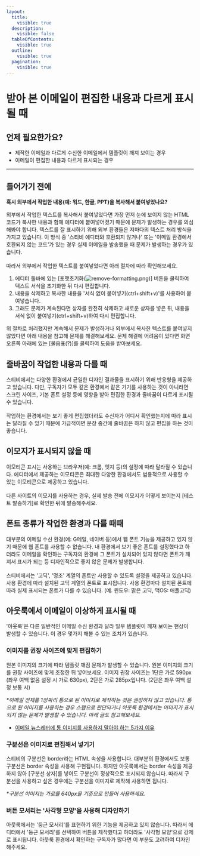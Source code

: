 ```yaml
---
layout:
  title:
    visible: true
  description:
    visible: false
  tableOfContents:
    visible: true
  outline:
    visible: true
  pagination:
    visible: true
---
```


# 받아 본 이메일이 편집한 내용과 다르게 표시될 때

## 언제 필요한가요?

* 제작한 이메일과 다르게 수신한 이메일에서 템플릿이 깨져 보이는 경우
* 이메일이 편집한 내용과 다르게 표시되는 경우

***

## 들어가기 전에 <a href="#h_01gh8pb2vv52sekqf5rk8e30fe" id="h_01gh8pb2vv52sekqf5rk8e30fe"></a>

**혹시 외부에서 작업한 내용(예: 워드, 한글, PPT)을 복사해서 붙여넣었나요?**

외부에서 작업한 텍스트를 복사해서 붙여넣었다면 가장 먼저 눈에 보이지 않는 HTML 코드가 복사한 내용과 함께 에디터에 붙여넣어졌기 때문에 문제가 발생하는 경우를 의심해봐야 합니다. 텍스트를 잘 표시하기 위해 외부 환경들은 저마다의 텍스트 처리 방식을 가지고 있습니다. 이 방식 중 '스티비 에디터와 호환되지 않거나' 또는 '이메일 환경에서 호환되지 않는 코드'가 있는 경우 실제 이메일을 발송했을 때 문제가 발생하는 경우가 있습니다. \
\
따라서 외부에서 작업한 텍스트를 붙여넣었다면 아래 절차에 따라 확인해보세요.

1. 에디터 툴바에 있는 \[포맷초기화(![remove-formatting.png](https://help.stibee.com/hc/article\_attachments/5868233707919))] 버튼을 클릭하여 텍스트 서식을 초기화한 뒤 다시 편집합니다.
2. 내용을 삭제하고 복사한 내용을 '서식 없이 붙여넣기(ctrl+shift+v)'를 사용하여 붙여넣습니다.
3. 그래도 문제가 계속된다면 상자를 완전히 삭제하고 새로운 상자를 넣은 뒤, 내용을 서식 없이 붙여넣기(ctrl+shift+v)하여 다시 편집합니다.

위 절차로 처리했지만 계속해서 문제가 발생하거나 외부에서 복사한 텍스트를 붙여넣지 않았다면 아래 내용을 참고해 문제를 해결해보세요. 문제 해결에 어려움이 있다면 화면 오른쪽 아래에 있는 \[물음표(?)]를 클릭하여 도움을 받아보세요.



## 줄바꿈이 작업한 내용과 다를 때 <a href="#h_01gh8pbsr1yhh2j5m7pjgpngn2" id="h_01gh8pbsr1yhh2j5m7pjgpngn2"></a>

스티비에서는 다양한 환경에서 균일한 디자인 결과물을 표시하기 위해 반응형을 제공하고 있습니다. 다만, 구독자가 모두 같은 환경에서 같은 기기를 사용하는 것이 아니라면 스크린 사이즈, 기본 폰트 설정 등에 영향을 받아 편집한 환경과 줄바꿈이 다르게 표시될 수 있습니다. \
\
작업하는 환경에서는 보기 좋게 편집했더라도 수신자가 어디서 확인했는지에 따라 표시는 달라질 수 있기 때문에 가급적이면 문장 중간에 줄바꿈은 하지 않고 편집을 하는 것이 좋습니다.&#x20;

&#x20;

## 이모지가 표시되지 않을 때 <a href="#h_01gh8pc0cczhj95mye7nf1cecx" id="h_01gh8pc0cczhj95mye7nf1cecx"></a>

이모티콘 표시는 사용하는 브라우저(예: 크롬, 엣지 등)의 설정에 따라 달라질 수 있습니다. 에디터에서 제공하는 이모티콘은 최대한 다양한 환경에서도 범용적으로 사용할 수 있는 이모티콘으로 제공하고 있습니다. \
\
다른 사이트의 이모지를 사용하는 경우, 실제 발송 전에 이모지가 어떻게 보이는지 \[테스트 발송하기]로 확인한 뒤에 발송해주세요.&#x20;

&#x20;

## 폰트 종류가 작업한 환경과 다를 때때 <a href="#h_01gh8pc5z7btn0zjwb07t4dgx0" id="h_01gh8pc5z7btn0zjwb07t4dgx0"></a>

대부분의 이메일 수신 환경(예: G메일, 네이버 등)에서 웹 폰트 기능을 제공하고 있지 않기 때문에 웹 폰트를 사용할 수 없습니다. 내 환경에서 보기 좋은 폰트를 설정했다고 하더라도 이메일을 확인하는 구독자의 환경에 그 폰트가 설치되어 있지 않다면 폰트가 깨져서 표시가 되는 등 디자인적으로 좋지 않은 문제가 발생합니다. \
\
스티비에서는 '고딕', '명조' 계열의 폰트만 사용할 수 있도록 설정을 제공하고 있습니다. 사용 환경에 따라 설치된 고딕 계열의 폰트로 표시됩니다. 사용 환경마다 설치된 폰트에 따라 실제 표시되는 폰트가 다를 수 있습니다. (예. 윈도우: 맑은 고딕, 맥OS: 애플고딕)

## &#x20;

## 아웃룩에서 이메일이 이상하게 표시될 때 <a href="#h_01gh8pct786xrzbxrhtj0vsa2x" id="h_01gh8pct786xrzbxrhtj0vsa2x"></a>

'아웃룩'은 다른 일반적인 이메일 수신 환경과 달라 일부 템플릿이 깨져 보이는 현상이 발생할 수 있습니다. 이 경우 몇가지 해볼 수 있는 조치가 있습니다.

### **이미지를 권장 사이즈에 맞게 편집하기** <a href="#h_01g4bww1072n72jyas2fkvq014" id="h_01g4bww1072n72jyas2fkvq014"></a>

원본 이미지의 크기에 따라 템플릿 깨짐 문제가 발생할 수 있습니다. 원본 이미지의 크기를 권장 사이즈에 맞게 조정한 뒤 넣어보세요. 이미지 권장 사이즈는 1단은 가로 590px (좌우 여백 없음 설정 시 가로 630px), 2단은 가로 285px입니다. (2단은 좌우 여백 설정 보통 시)&#x20;

_\*이메일 전체를 1장짜리 통으로 된 이미지로 제작하는 것은 권장하지 않고 있습니다. 통으로 된 이미지를 사용하는 경우 스팸으로 판단되거나 아웃룩 환경에서는 이미지가 표시되지 않는 문제가 발생할 수 있습니다. 아래 글도 참고해보세요._

* [이메일 뉴스레터에 통 이미지를 사용하지 말아야 하는 5가지 이유](https://blog.stibee.com/%ED%86%B5-%EC%9D%B4%EB%AF%B8%EC%A7%80%EB%A5%BC-%EC%82%AC%EC%9A%A9%ED%95%98%EC%A7%80-%EB%A7%90%EC%95%84%EC%95%BC-%ED%95%98%EB%8A%94-5%EA%B0%80%EC%A7%80-%EC%9D%B4%EC%9C%A0-f1dc85c07424)



### **구분선은 이미지로 편집해서 넣기기** <a href="#h_01g4bww7dm8z5mvdh19d2sj2de" id="h_01g4bww7dm8z5mvdh19d2sj2de"></a>

스티비의 구분선은 border라는 HTML 속성을 사용합니다. 대부분의 환경에서도 보통 구분선은 border 속성을 사용해 구현됩니다. 하지만 아웃룩에서는 border 속성을 제공하지 않아 \[구분선 상자]를 넣어도 구분선이 정상적으로 표시되지 않습니다. 따라서 구분선을 사용하고 싶은 경우에는 구분선을 이미지로 제작해 사용하면 됩니다.

_\*구분선 이미지는 가로를 640px을 기준으로 만들어 사용하세요._



### **버튼 모서리는 '사각형 모양'을 사용해 디자인하기** <a href="#h_01g4bwwc19aavsf5c44qkz34ks" id="h_01g4bwwc19aavsf5c44qkz34ks"></a>

아웃룩에서는 '둥근 모서리'를 표현하기 위한 기능을 제공하고 있지 않습니다. 따라서 에디터에서 '둥근 모서리'를 선택하여 버튼을 제작했다고 하더라도 '사각형 모양'으로 강제로 표시됩니다. 아웃룩 환경에서 확인하는 구독자가 많다면 이 부분도 고려하여 디자인해주세요.

&#x20;
